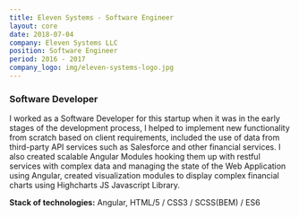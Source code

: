 ```yaml
---
title: Eleven Systems - Software Engineer
layout: core
date: 2018-07-04
company: Eleven Systems LLC
position: Software Engineer
period: 2016 - 2017
company_logo: img/eleven-systems-logo.jpg
---
```


### **Software Developer** 

I worked as a Software Developer for this startup when it was in the early stages of the development process, I helped to implement new functionality from scratch based on client requirements, included the use of data from third-party API services such as Salesforce and other financial services. I also created scalable Angular Modules hooking them up with restful services with complex data and managing the state of the Web Application using Angular, created visualization modules to display complex financial charts using Highcharts JS Javascript Library.

**Stack of technologies:** Angular, HTML/5 / CSS3 / SCSS(BEM) / ES6
